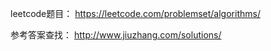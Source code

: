 leetcode题目： https://leetcode.com/problemset/algorithms/

参考答案查找： http://www.jiuzhang.com/solutions/


